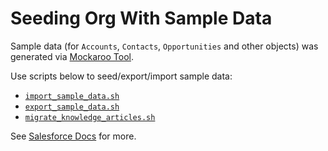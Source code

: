 # Seeding Org With Sample Data

Sample data (for `Accounts`, `Contacts`, `Opportunities` and other objects) was generated via [Mockaroo Tool](https://mockaroo.com/).

Use scripts below to seed/export/import sample data:

-   [`import_sample_data.sh`](../../scripts/util/data-seeding/import_sample_data.sh)
-   [`export_sample_data.sh`](../../scripts/util/data-seeding/export_sample_data.sh)
-   [`migrate_knowledge_articles.sh`](../../scripts/util/data-seeding/migrate_knowledge_articles.sh)

See [Salesforce Docs](https://developer.salesforce.com/docs/atlas.en-us.sfdx_dev.meta/sfdx_dev/sfdx_dev_test_data_example.htm)
for more.
